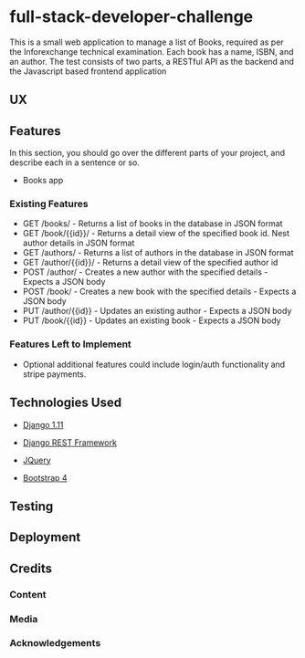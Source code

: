 # full-stack-developer-challenge

This is a small web application to manage a list of Books, required as per the Inforexchange technical examination. 
Each book has a name, ISBN, and an author. The test consists of two parts, a RESTful API as the backend and the Javascript based frontend application
 
## UX
 

## Features

In this section, you should go over the different parts of your project, and describe each in a sentence or so.
 
 - Books app
 
### Existing Features

- GET /books/ - Returns a list of books in the database in JSON format
- GET /book/{{id}}/ - Returns a detail view of the specified book id. Nest author details in JSON format
- GET /authors/ - Returns a list of authors in the database in JSON format
- GET /author/{{id}}/ - Returns a detail view of the specified author id
- POST /author/ - Creates a new author with the specified details - Expects a JSON body
- POST /book/ - Creates a new book with the specified details - Expects a JSON body
- PUT /author/{{id}} - Updates an existing author - Expects a JSON body
- PUT /book/{{id}} - Updates an existing book - Expects a JSON body

### Features Left to Implement
- Optional additional features could include login/auth functionality and stripe payments. 

## Technologies Used

- [Django 1.11](https://docs.djangoproject.com/en/2.1/releases/1.11/)

- [Django REST Framework](https://www.django-rest-framework.org/)

- [JQuery](https://jquery.com)

- [Bootstrap 4](https://getbootstrap.com/)

## Testing



## Deployment




## Credits

### Content

### Media

### Acknowledgements

